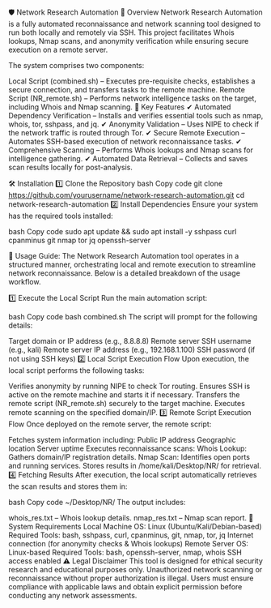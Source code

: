 🛡️ Network Research Automation
📌 Overview
Network Research Automation is a fully automated reconnaissance and network scanning tool designed to run both locally and remotely via SSH. This project facilitates Whois lookups, Nmap scans, and anonymity verification while ensuring secure execution on a remote server.

The system comprises two components:

Local Script (combined.sh) – Executes pre-requisite checks, establishes a secure connection, and transfers tasks to the remote machine.
Remote Script (NR_remote.sh) – Performs network intelligence tasks on the target, including Whois and Nmap scanning.
🚀 Key Features
✔ Automated Dependency Verification – Installs and verifies essential tools such as nmap, whois, tor, sshpass, and jq.
✔ Anonymity Validation – Uses NIPE to check if the network traffic is routed through Tor.
✔ Secure Remote Execution – Automates SSH-based execution of network reconnaissance tasks.
✔ Comprehensive Scanning – Performs Whois lookups and Nmap scans for intelligence gathering.
✔ Automated Data Retrieval – Collects and saves scan results locally for post-analysis.

🛠️ Installation
1️⃣ Clone the Repository
bash
Copy code
git clone https://github.com/yourusername/network-research-automation.git
cd network-research-automation
2️⃣ Install Dependencies
Ensure your system has the required tools installed:

bash
Copy code
sudo apt update && sudo apt install -y sshpass curl cpanminus git nmap tor jq openssh-server



📖 Usage Guide:
The Network Research Automation tool operates in a structured manner, orchestrating local and remote execution to streamline network reconnaissance. Below is a detailed breakdown of the usage workflow.

1️⃣ Execute the Local Script
Run the main automation script:

bash
Copy code
bash combined.sh
The script will prompt for the following details:

Target domain or IP address (e.g., 8.8.8.8)
Remote server SSH username (e.g., kali)
Remote server IP address (e.g., 192.168.1.100)
SSH password (if not using SSH keys)
2️⃣ Local Script Execution Flow
Upon execution, the local script performs the following tasks:

Verifies anonymity by running NIPE to check Tor routing.
Ensures SSH is active on the remote machine and starts it if necessary.
Transfers the remote script (NR_remote.sh) securely to the target machine.
Executes remote scanning on the specified domain/IP.
3️⃣ Remote Script Execution Flow
Once deployed on the remote server, the remote script:

Fetches system information including:
Public IP address
Geographic location
Server uptime
Executes reconnaissance scans:
Whois Lookup: Gathers domain/IP registration details.
Nmap Scan: Identifies open ports and running services.
Stores results in /home/kali/Desktop/NR/ for retrieval.
4️⃣ Fetching Results
After execution, the local script automatically retrieves the scan results and stores them in:

bash
Copy code
~/Desktop/NR/
The output includes:

whois_res.txt – Whois lookup details.
nmap_res.txt – Nmap scan report.
🔧 System Requirements
Local Machine
OS: Linux (Ubuntu/Kali/Debian-based)
Required Tools: bash, sshpass, curl, cpanminus, git, nmap, tor, jq
Internet connection (for anonymity checks & Whois lookups)
Remote Server
OS: Linux-based
Required Tools: bash, openssh-server, nmap, whois
SSH access enabled
⚠️ Legal Disclaimer
This tool is designed for ethical security research and educational purposes only. Unauthorized network scanning or reconnaissance without proper authorization is illegal. Users must ensure compliance with applicable laws and obtain explicit permission before conducting any network assessments.
